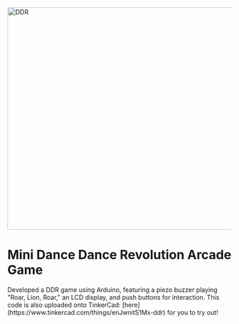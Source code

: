 <img width="1017" src="https://github.com/user-attachments/assets/1b850a89-e52b-4cfa-9819-f8df1b082b6a" alt="DDR" width=700 height=500>

<h1>Mini Dance Dance Revolution Arcade Game</h1>
Developed a DDR game using Arduino, featuring a piezo buzzer playing "Roar, Lion, Roar," an LCD display, and push buttons for interaction. This code is also uploaded onto TinkerCad: [here](https://www.tinkercad.com/things/enJwnitS1Mx-ddr) for you to try out!
